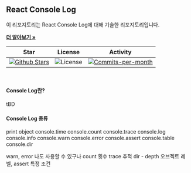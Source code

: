 ## React Console Log

이 리포지토리는 React Console Log에 대해 기술한 리포지토리입니다. <br />

<a href="https://github.com/devncore/devncore"><strong>더 알아보기 »</strong></a>
 
| Star | License | Activity |
|:----:|:-------:|:--------:|
| <a href="https://github.com/devncore/docs/stargazers"><img src="https://img.shields.io/github/stars/devncore/docs" alt="Github Stars"></a> | <img src="https://img.shields.io/github/license/devncore/docs" alt="License"> | <a href="https://github.com/devncore/docs/pulse"><img src="https://img.shields.io/github/commit-activity/m/devncore/docs" alt="Commits-per-month"></a> |

<br />

#### Console Log란?

tBD 


#### Console Log 종류

print object
console.time
console.count
console.trace
console.log
console.info
console.warn
console.error
console.assert
console.table
console.dir

warn, error 나도 사용할 수 있구나
count 횟수
trace 추적
dir - depth 오브젝트 레벨,
assert 특정 조건


